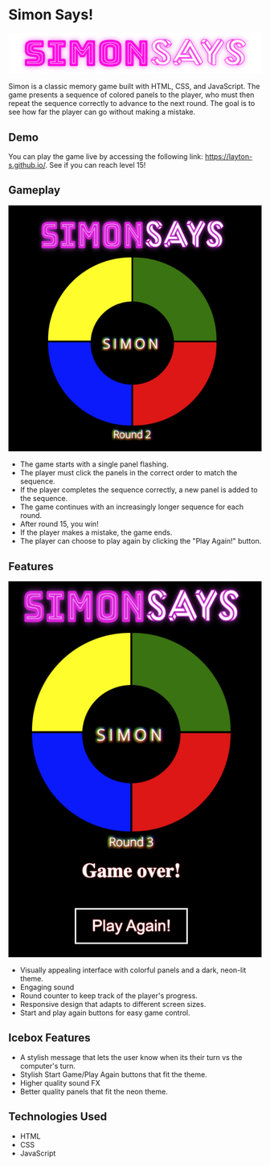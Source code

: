 # Simon Says!

![Alt text](images/SimonSays.png)

Simon is a classic memory game built with HTML, CSS, and JavaScript. The game presents a sequence of colored panels to the player, who must then repeat the sequence correctly to advance to the next round. The goal is to see how far the player can go without making a mistake.

## Demo

You can play the game live by accessing the following link: https://layton-s.github.io/. See if you can reach level 15!


## Gameplay
![Alt text](<images/Screenshot 1.png>)
- The game starts with a single panel flashing.
- The player must click the panels in the correct order to match the sequence.
- If the player completes the sequence correctly, a new panel is added to the sequence.
- The game continues with an increasingly longer sequence for each round.
- After round 15, you win!
- If the player makes a mistake, the game ends.
- The player can choose to play again by clicking the "Play Again!" button.

## Features
![Alt text](<images/Screenshot 2.png>)
- Visually appealing interface with colorful panels and a dark, neon-lit theme.
- Engaging sound 
- Round counter to keep track of the player's progress.
- Responsive design that adapts to different screen sizes.
- Start and play again buttons for easy game control.

## Icebox Features
- A stylish message that lets the user know when its their turn vs the computer's turn.
- Stylish Start Game/Play Again buttons that fit the theme.
- Higher quality sound FX
- Better quality panels that fit the neon theme.



## Technologies Used

- HTML
- CSS
- JavaScript
